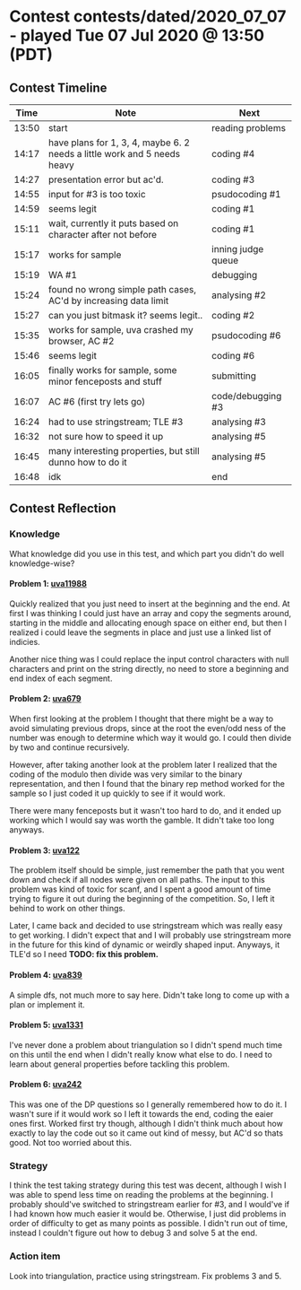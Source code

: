 # Contest contests/dated/2020_07_07 - played Tue 07 Jul 2020 @ 13:50 (PDT)

## Contest Timeline

| Time | Note | Next |
|----|----|----|
13:50 | start | reading problems
14:17 | have plans for 1, 3, 4, maybe 6. 2 needs a little work and 5 needs heavy | coding #4
14:27 | presentation error but ac'd. | coding #3
14:55 | input for #3 is too toxic | psudocoding #1
14:59 | seems legit | coding #1
15:11 | wait, currently it puts based on character after not before | coding #1
15:17 | works for sample | inning judge queue
15:19 | WA #1 | debugging
15:24 | found no wrong simple path cases, AC'd by increasing data limit | analysing #2
15:27 | can you just bitmask it? seems legit.. | coding #2
15:35 | works for sample, uva crashed my browser, AC #2 | psudocoding #6
15:46 | seems legit | coding #6
16:05 | finally works for sample, some minor fenceposts and stuff | submitting 
16:07 | AC #6 (first try lets go) | code/debugging #3
16:24 | had to use stringstream; TLE #3 | analysing #3
16:32 | not sure how to speed it up | analysing #5
16:45 | many interesting properties, but still dunno how to do it | analysing #5
16:48 | idk | end

## Contest Reflection

### Knowledge
What knowledge did you use in this test, and which part you didn't do well knowledge-wise?

#### Problem 1: [uva11988](https://onlinejudge.org/index.php?option=onlinejudge&Itemid=8&page=show_problem&problem=3139)
Quickly realized that you just need to insert at the beginning and the end. At first I was thinking I could just have an array and copy the segments around, starting in the middle and allocating enough space on either end, but then I realized i could leave the segments in place and just use a linked list of indicies.

Another nice thing was I could replace the input control characters with null characters and print on the string directly, no need to store a beginning and end index of each segment.

#### Problem 2: [uva679](https://onlinejudge.org/index.php?option=onlinejudge&page=show_problem&problem=620)
When first looking at the problem I thought that there might be a way to avoid simulating previous drops, since at the root the even/odd ness of the number was enough to determine which way it would go. I could then divide by two and continue recursively.

However, after taking another look at the problem later I realized that the coding of the modulo then divide was very similar to the binary representation, and then I found that the binary rep method worked for the sample so I just coded it up quickly to see if it would work.

There were many fenceposts but it wasn't too hard to do, and it ended up working which I would say was worth the gamble. It didn't take too long anyways.

#### Problem 3: [uva122](https://onlinejudge.org/index.php?option=onlinejudge&Itemid=8&page=show_problem&problem=58)
The problem itself should be simple, just remember the path that you went down and check if all nodes were given on all paths. The input to this problem was kind of toxic for scanf, and I spent a good amount of time trying to figure it out during the beginning of the competition. So, I left it behind to work on other things.

Later, I came back and decided to use stringstream which was really easy to get working. I didn't expect that and I will probably use stringstream more in the future for this kind of dynamic or weirdly shaped input. Anyways, it TLE'd so I need **TODO: fix this problem.**

#### Problem 4: [uva839](https://onlinejudge.org/index.php?option=onlinejudge&Itemid=8&page=show_problem&problem=780)
A simple dfs, not much more to say here. Didn't take long to come up with a plan or implement it.

#### Problem 5: [uva1331](https://onlinejudge.org/index.php?option=onlinejudge&Itemid=8&page=show_problem&problem=4077)
I've never done a problem about triangulation so I didn't spend much time on this until the end when I didn't really know what else to do. I need to learn about general properties before tackling this problem.

#### Problem 6: [uva242](https://onlinejudge.org/index.php?option=onlinejudge&Itemid=8&page=show_problem&problem=178)
This was one of the DP questions so I generally remembered how to do it. I wasn't sure if it would work so I left it towards the end, coding the eaier ones first. Worked first try though, although I didn't think much about how exactly to lay the code out so it came out kind of messy, but AC'd so thats good. Not too worried about this.

### Strategy
I think the test taking strategy during this test was decent, although I wish I was able to spend less time on reading the problems at the beginning. I probably should've switched to stringstream earlier for #3, and I would've if I had known how much easier it would be. Otherwise, I just did problems in order of difficulty to get as many points as possible. I didn't run out of time, instead I couldn't figure out how to debug 3 and solve 5 at the end.

### Action item
Look into triangulation, practice using stringstream. Fix problems 3 and 5.

